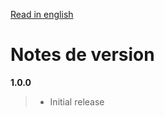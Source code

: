 [Read in english](BlazorNTooltip_RELEASE_NOTE.en.md)

# Notes de version

**1.0.0**
> - Initial release